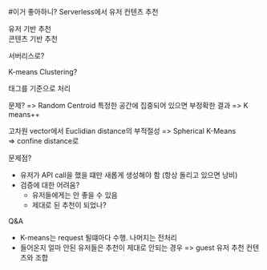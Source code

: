 #이거 좋아하니? Serverless에서 유저 컨텐츠 추천

유저 기반 추천<br>
콘텐츠 기반 추천

서버리스로?

K-means Clustering?

태그를 기준으로 처리

문제? => Random Centroid
특정한 공간에 집중되어 있으면 부정확한 결과 => K means++

고차원 vector에서 Euclidian distance의 부적절성 => Spherical K-Means<br>
=> confine distance로

문제점? 
* 유저가 API call을 했을 떄만 새롭게 생성해야 함 (항상 돌리고 있으면 낭비)
* 검증에 대한 어려움?
  * 유저들에게는 안 좋을 수 있음
  * 제대로 된 추천이 되었나?
  
Q&A
* K-means는 request 될떄마다 수행. 나머지는 전처리
* 들어온지 얼마 안된 유저들은 추천이 제대로 안되는 경우 => guest 유저 추천 컨텐츠와 조합 